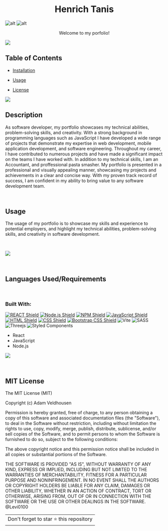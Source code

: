 
<h1 align="center"> Henrich Tanis </h1>



![alt](https://img.shields.io/badge/License-MIT-blue) ![alt](https://img.shields.io/website?down_color=red&down_message=offline&up_color=green&up_message=online&url=https%3A%2F%2Ftranquil-falls-34631.herokuapp.com%2Fnotes) 



<p align="center">Welcome to my porfolio!

</p>

![](https://i.imgur.com/waxVImv.png)
<br>

## Table of Contents 

- [Installation](#installation)
- [Usage](#usage)

- [License](#license)





![](https://i.imgur.com/waxVImv.png)
<br>

## Description


As software developer, my portfolio showcases my technical abilities, problem-solving skills, and creativity. With a strong background in programming languages such as JavaScript I have developed a wide range of projects that demonstrate my expertise in web development, mobile application development, and software engineering. Throughout my career, I have contributed to numerous projects and have made a significant impact on the teams I have worked with. In addition to my technical skills, I am an Accountant, and proffessional pasta smasher. My portfolio is presented in a professional and visually appealing manner, showcasing my projects and achievements in a clear and concise way. With my proven track record of success, I am confident in my ability to bring value to any software development team.




<br>

## <h2 id="usage"> Usage </h2>

The usage of my portfolio is  to showcase my skills and experience to potential employers, and highlight my technical abilities, problem-solving skills, and creativity in software development. 







<br>




![](https://i.imgur.com/waxVImv.png)

<br>

<h2>Languages Used/Requirements</h2>

<br> 

### Built With:

[![REACT Shield](https://img.shields.io/badge/React-222222?&style=for-the-badge&logo=react)](https://reactjs.org/)   [![Node.js Shield](https://img.shields.io/badge/Node.js-339933?&style=for-the-badge&logo=node.js&logoColor=white)](https://nodejs.org/en/) [![NPM Shield](https://img.shields.io/badge/NPM-333333?&style=for-the-badge&logo=npm&logoColor=white)](https://www.npmjs.com/) [![JavaScript Shield](https://img.shields.io/badge/JavaScript-F7DF1E?&style=for-the-badge&logo=javascript&logoColor=272727)](https://developer.mozilla.org/en-US/docs/Web/JavaScript)  [![HTML Shield](https://img.shields.io/badge/HTML5-E34F26?&style=for-the-badge&logo=html5&logoColor=white)](https://developer.mozilla.org/en-US/docs/Glossary/HTML5) [![CSS Shield](https://img.shields.io/badge/CSS-1572B6?&style=for-the-badge&logo=css3&logoColor=white)](https://developer.mozilla.org/en-US/docs/Web/CSS) [![Bootstrap CSS Shield](https://img.shields.io/badge/Bootstrap_CSS-7952B3?&style=for-the-badge&logo=bootstrap&logoColor=white)](https://getbootstrap.com/) ![Vite](https://img.shields.io/badge/vite-%23646CFF.svg?style=for-the-badge&logo=vite&logoColor=white) ![SASS](https://img.shields.io/badge/SASS-hotpink.svg?style=for-the-badge&logo=SASS&logoColor=white) ![Threejs](https://img.shields.io/badge/threejs-black?style=for-the-badge&logo=three.js&logoColor=white) 
![Styled Components](https://img.shields.io/badge/styled--components-DB7093?style=for-the-badge&logo=styled-components&logoColor=white)


- React
- JavaScript
- Node.js 




![](https://i.imgur.com/waxVImv.png)

<table>
	<tr>
		<td>
			Don't forget to star ⭐ this repository
		</td>
	</tr>





<br>

<h2 id="license">MIT License</h2>
The MIT License (MIT)

Copyright (c) <year> Adam Veldhousen

Permission is hereby granted, free of charge, to any person obtaining a copy
of this software and associated documentation files (the "Software"), to deal
in the Software without restriction, including without limitation the rights
to use, copy, modify, merge, publish, distribute, sublicense, and/or sell
copies of the Software, and to permit persons to whom the Software is
furnished to do so, subject to the following conditions:

The above copyright notice and this permission notice shall be included in
all copies or substantial portions of the Software.

THE SOFTWARE IS PROVIDED "AS IS", WITHOUT WARRANTY OF ANY KIND, EXPRESS OR
IMPLIED, INCLUDING BUT NOT LIMITED TO THE WARRANTIES OF MERCHANTABILITY,
FITNESS FOR A PARTICULAR PURPOSE AND NONINFRINGEMENT. IN NO EVENT SHALL THE
AUTHORS OR COPYRIGHT HOLDERS BE LIABLE FOR ANY CLAIM, DAMAGES OR OTHER
LIABILITY, WHETHER IN AN ACTION OF CONTRACT, TORT OR OTHERWISE, ARISING FROM,
OUT OF OR IN CONNECTION WITH THE SOFTWARE OR THE USE OR OTHER DEALINGS IN
THE SOFTWARE.
@Levi0100
</h5>